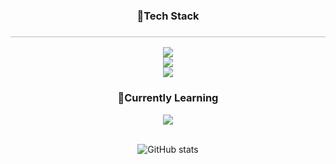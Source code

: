 <div align="center">
  <h3><b> 🔨Tech Stack </b><h3>
    <hr style="border:0; height:1px; background: #bbb;">
  <p herf="https://skillicons.dev">
    <img src="https://skillicons.dev/icons?i=cs,cpp,unity"/><br/>
    <img src="https://skillicons.dev/icons?i=java,spring,mysql"/><br/>
    <img src="https://skillicons.dev/icons?i=git,github"/><br/>
  </p>
  <h3><b> 🌱Currently Learning </b></h3>
    <img src="https://skillicons.dev/icons?i=aws"/><br/><br/>

  ![GitHub stats](https://github-readme-stats.vercel.app/api?username=SYEON10&show_icons=true&theme=transparent&rank_icon=github)
</div>

<style>
  .thin {
    border: 0;
    height: 1px;
    background: #ccc;
  }
</style>

<!--
**SYEON10/SYEON10** is a ✨ _special_ ✨ repository because its `README.md` (this file) appears on your GitHub profile.

Here are some ideas to get you started:

- 🔭 I’m currently working on ...
- 🌱 I’m currently learning ...
- 👯 I’m looking to collaborate on ...
- 🤔 I’m looking for help with ...
- 💬 Ask me about ...
- 📫 How to reach me: ...
- 😄 Pronouns: ...
- ⚡ Fun fact: ...
-->
